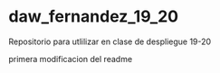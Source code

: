 # daw_fernandez_19_20
Repositorio para utlilizar en clase de despliegue 19-20

primera modificacion del readme
